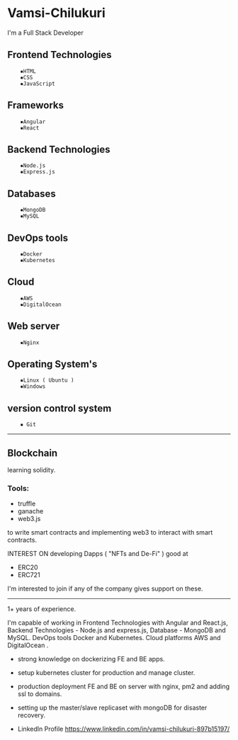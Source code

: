 # Vamsi-Chilukuri

I'm a Full Stack Developer 

## Frontend Technologies 
        ▪️HTML
        ▪️CSS
        ▪️JavaScript 

## Frameworks
        ▪️Angular 
        ▪️React 

## Backend Technologies
        ▪️Node.js 
        ▪️Express.js

## Databases
        ▪️MongoDB 
        ▪️MySQL 

## DevOps tools 
        ▪️Docker
        ▪️Kubernetes

## Cloud 
        ▪️AWS
        ▪️DigitalOcean 

## Web server
        ▪️Nginx

## Operating System's
        ▪️Linux ( Ubuntu ) 
        ▪️Windows 

## version control system 
        ▪️ Git

__________________________________________
## Blockchain
learning solidity.
### Tools:
- truffle
- ganache
- web3.js

to write smart contracts and implementing web3 to interact with smart contracts. 

INTEREST ON developing Dapps (
"NFTs and De-Fi" )
good at
- ERC20 
- ERC721 

I'm interested to join if any of the company gives support on these.
__________________________________________
1+ years of experience. 

I'm capable of working in Frontend Technologies with Angular and React.js, Backend Technologies - Node.js and express.js, Database - MongoDB and MySQL. DevOps tools Docker and Kubernetes. Cloud platforms AWS and DigitalOcean .
- strong knowledge on dockerizing FE and BE apps.
- setup kubernetes cluster for production and manage cluster.
- production deployment FE and BE on server with nginx, pm2 and adding ssl to domains.
- setting up the master/slave replicaset with mongoDB for disaster recovery.

- LinkedIn Profile
https://www.linkedin.com/in/vamsi-chilukuri-897b15197/
